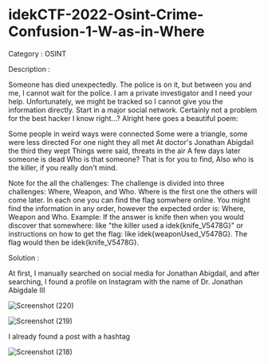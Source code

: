 # idekCTF-2022-Osint-Crime-Confusion-1-W-as-in-Where

Category : OSINT

Description : 

Someone has died unexpectedly. The police is on it, but between you and me, I cannot wait for the police. I am a private investigator and I need your help. Unfortunately, we might be tracked so I cannot give you the information directly. Start in a major social network. Certainly not a problem for the best hacker I know right...? Alright here goes a beautiful poem:

Some people in weird ways were connected
Some were a triangle, some were less directed
For one night they all met
At doctor's Jonathan Abigdail the third they wept 
Things were said, threats in the air
A few days later someone is dead
Who is that someone? That is for you to find,
Also who is the killer, if you really don't mind.

Note for the all the challenges: The challenge is divided into three challenges: Where, Weapon, and Who. Where is the first one the others will come later. In each one you can find the flag somwhere online. You might find the information in any order, however the expected order is: Where, Weapon and Who. Example: If the answer is knife then when you would discover that somewhere: like "the killer used a idek{knife_V5478G}" or instructions on how to get the flag: like idek{weaponUsed_V5478G}. The flag would then be idek{knife_V5478G}.


Solution : 

At first, I manually searched on social media for Jonathan Abigdail, and after searching, I found a profile on Instagram with the name of Dr. Jonathan Abigdale III

![Screenshot (220)](https://user-images.githubusercontent.com/80649768/221230296-a58fba85-dd22-4897-8c90-4a3ee75946de.png)

![Screenshot (219)](https://user-images.githubusercontent.com/80649768/221231935-95710fb0-9903-4dc2-88eb-6e165f898aaa.png)


I already found a post with a hashtag

![Screenshot (218)](https://user-images.githubusercontent.com/80649768/221231962-9f4d5f61-f092-4570-8829-8f745ca6c330.png)


